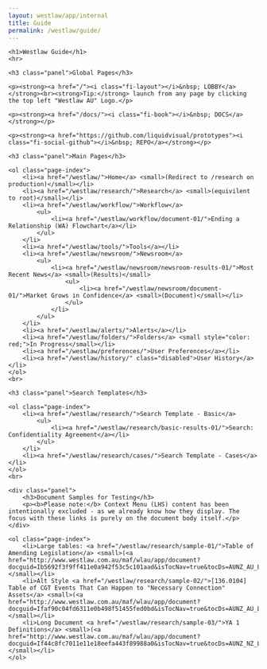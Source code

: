 ```yaml
---
layout: westlaw/app/internal
title: Guide
permalink: /westlaw/guide/
---
```


<!--- This child document initializes the page in Jekyll. -->

<style>
    ul, ol {
        margin-bottom: 15px;
        font-size: 14px;
    }

    ul {
        list-style: none;
    }

    ol > li {
        margin-bottom: 15px;
    }

    .lv-content-block {
        /*padding: 30px;*/
    }

    .page-index > li > a {
        font-weight: bold;
    }

    .disabled {
        color: #ddd;
        font-weight: normal !important;
    }

    .panel p {
        margin-bottom: 0;
        font-size: 14px;
        color: grey;
    }
</style>

<div class="lv-content-block">

    <h1>Westlaw Guide</h1>
    <hr>

    <h3 class="panel">Global Pages</h3>

    <p><strong><a href="/"><i class="fi-layout"></i>&nbsp; LOBBY</a></strong><br><strong>Tip:</strong> launch from any page by clicking the top left "Westlaw AU" Logo.</p>

    <p><strong><a href="/docs/"><i class="fi-book"></i>&nbsp; DOCS</a></strong></p>

    <p><strong><a href="https://github.com/liquidvisual/prototypes"><i class="fi-social-github"></i>&nbsp; REPO</a></strong></p>

    <h3 class="panel">Main Pages</h3>

    <ol class="page-index">
        <li><a href="/westlaw/">Home</a> <small>(Redirect to /research on production)</small></li>
        <li><a href="/westlaw/research/">Research</a> <small>(equivilent to root)</small></li>
        <li><a href="/westlaw/workflow/">Workflow</a>
            <ul>
                <li><a href="/westlaw/workflow/document-01/">Ending a Relationship (WA) Flowchart</a></li>
            </ul>
        </li>
        <li><a href="/westlaw/tools/">Tools</a></li>
        <li><a href="/westlaw/newsroom/">Newsroom</a>
            <ul>
                <li><a href="/westlaw/newsroom/newsroom-results-01/">Most Recent News</a> <small>(Results)</small>
                    <ul>
                        <li><a href="/westlaw/newsroom/document-01/">Market Grows in Confidence</a> <small>(Document)</small></li>
                    </ul>
                </li>
            </ul>
        </li>
        <li><a href="/westlaw/alerts/">Alerts</a></li>
        <li><a href="/westlaw/folders/">Folders</a> <small style="color: red;">In Progress</small></li>
        <li><a href="/westlaw/preferences/">User Preferences</a></li>
        <li><a href="/westlaw/history/" class="disabled">User History</a></li>
    </ol>
    <br>

    <h3 class="panel">Search Templates</h3>

    <ol class="page-index">
        <li><a href="/westlaw/research/">Search Template - Basic</a>
            <ul>
                <li><a href="/westlaw/research/basic-results-01/">Search: Confidentiality Agreement</a></li>
            </ul>
        </li>
        <li><a href="/westlaw/research/cases/">Search Template - Cases</a></li>
    </ol>
    <br>

    <div class="panel">
        <h3>Document Samples for Testing</h3>
        <p><b>Please note:</b> Context Menu (LHS) content has been intentionally excluded - as we already know how they display. The focus with these links is purely on the document body itself.</p>
    </div>

    <ol class="page-index">
        <li>Large tables: <a href="/westlaw/research/sample-01/">Table of Amending Legislation</a> <small>(<a href="http://www.westlaw.com.au/maf/wlau/app/document?docguid=Ib5692f3f9ff411e0a942f53c5c101aad&isTocNav=true&tocDs=AUNZ_AU_LEGCOMM_TOC&startChunk=1&endChunk=1">Original</a>)</small></li>
        <li>Alt Style <a href="/westlaw/research/sample-02/">[136.0104] Table of CGT Events That Can Happen to "Necessary Connection" Assets</a> <small>(<a href="http://www.westlaw.com.au/maf/wlau/app/document?docguid=Ifaf90c04fd6311e0b498f51455fed0bd&isTocNav=true&tocDs=AUNZ_AU_LEGCOMM_TOC&startChunk=1&endChunk=1">Original</a>)</small></li>
        <li>Long Document <a href="/westlaw/research/sample-03/">YA 1 Definitions</a> <small>(<a href="http://www.westlaw.com.au/maf/wlau/app/document?docguid=If44c8fc7011e11e18eefa443f89988a0&isTocNav=true&tocDs=AUNZ_NZ_LEGCOMM_TOC&startChunk=1&endChunk=1">Original</a>)</small></li>
    </ol>

</div>
